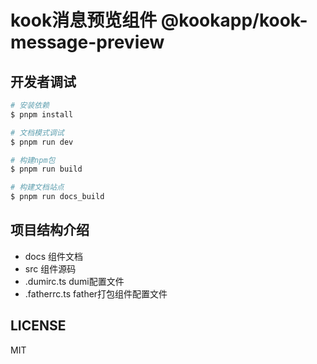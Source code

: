 # kook消息预览组件 @kookapp/kook-message-preview

## 开发者调试

```bash
# 安装依赖
$ pnpm install

# 文档模式调试
$ pnpm run dev

# 构建npm包
$ pnpm run build

# 构建文档站点
$ pnpm run docs_build
```

## 项目结构介绍
- docs 组件文档
- src 组件源码
- .dumirc.ts dumi配置文件
- .fatherrc.ts father打包组件配置文件


## LICENSE

MIT

